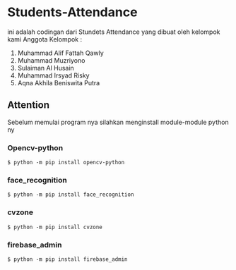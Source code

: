 # Students-Attendance

ini adalah codingan dari Stundets Attendance yang dibuat oleh kelompok kami 
Anggota Kelompok :
1. Muhammad Alif Fattah Qawly
2. Muhammad Muzriyono
3. Sulaiman Al Husain
4. Muhammad Irsyad Risky 
5. Aqna Akhila Beniswita Putra


## Attention 

Sebelum memulai program nya silahkan menginstall module-module python ny
### Opencv-python

```
$ python -m pip install opencv-python
```

### face_recognition

```
$ python -m pip install face_recognition
```

### cvzone

```
$ python -m pip install cvzone
```

### firebase_admin

```
$ python -m pip install firebase_admin
```



